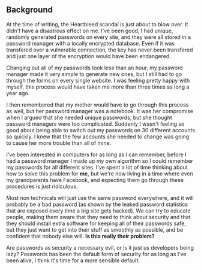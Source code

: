 ## Background

At the time of writing, the Heartbleed scandal is just about to blow over.  It didn't have a
disastrous effect on me. I've been good, I had unique, randomly generated passwords on every site,
and they were all stored in a password manager with a locally encrypted database. Even if it was
transfered over a vulnerable connection, the key has never been transfered and just one layer of the
encryption would have been endangered.

Changing out all of my passwords took less than an hour, my password manager made it very simple to
generate new ones, but I still had to go through the forms on every single website. I was feeling
pretty happy with myself, this process would have taken me more than three times as long a year ago.

I then remembered that my mother would have to go through this process as well, but her password
manager was a notebook. It was her compromise when I argued that she needed unique passwords, but
she thought password managers were too complicated. Suddenly I wasn't feeling so good about being
able to switch out my passwords on 30 different accounts so quickly. I knew that the few accounts
she needed to change was going to cause her more trouble than all of mine.

I've been interested in computers for as long as I can remember, before I had a password manager I
made up my own algorithm so I could remember my passwords for all different sites. I've spent a lot
of time thinking about how to solve this problem for **me**, but we're now living in a time where
even my grandparents have Facebook, and expecting them go through these procedures is just
ridiculous.

Most non technicals will just use the same password everywhere, and it will probably be a bad
password (as shown by the leaked password statistics that are exposed every time a big site gets
hacked<!-- TODO: SOURCE -->). We can try to educate people, making them aware that they need to
think about security and that they should install extra software for keeping all of their passwords
safe, but they just want to get into their stuff as smoothly as possible, and be confident that
nobody else will. **Is this really their problem?**

Are passwords as security a necessary evil, or is it just us developers being lazy? Passwords has
been the default form of security for as long as I've been alive, I think it's time for a more
sensible default.
